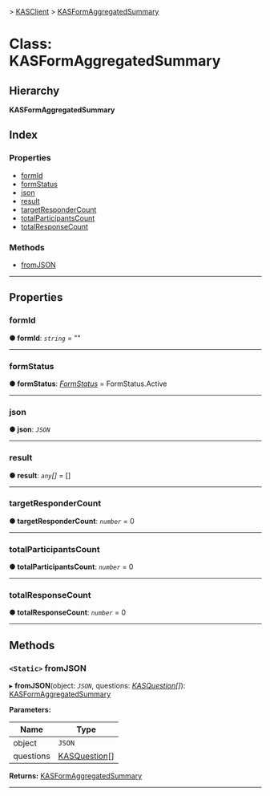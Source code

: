 [](../README.md) > [KASClient](../modules/kasclient.md) > [KASFormAggregatedSummary](../classes/kasclient.kasformaggregatedsummary.md)

# Class: KASFormAggregatedSummary

## Hierarchy

**KASFormAggregatedSummary**

## Index

### Properties

* [formId](kasclient.kasformaggregatedsummary.md#formid)
* [formStatus](kasclient.kasformaggregatedsummary.md#formstatus)
* [json](kasclient.kasformaggregatedsummary.md#json)
* [result](kasclient.kasformaggregatedsummary.md#result)
* [targetResponderCount](kasclient.kasformaggregatedsummary.md#targetrespondercount)
* [totalParticipantsCount](kasclient.kasformaggregatedsummary.md#totalparticipantscount)
* [totalResponseCount](kasclient.kasformaggregatedsummary.md#totalresponsecount)

### Methods

* [fromJSON](kasclient.kasformaggregatedsummary.md#fromjson)

---

## Properties

<a id="formid"></a>

###  formId

**● formId**: *`string`* = ""

___

<a id="formstatus"></a>

###  formStatus

**● formStatus**: *[FormStatus](../enums/kasclient.formstatus.md)* =  FormStatus.Active

___

<a id="json"></a>

###  json

**● json**: *`JSON`*

___

<a id="result"></a>

###  result

**● result**: *`any`[]* =  []

___

<a id="targetrespondercount"></a>

###  targetResponderCount

**● targetResponderCount**: *`number`* = 0

___

<a id="totalparticipantscount"></a>

###  totalParticipantsCount

**● totalParticipantsCount**: *`number`* = 0

___

<a id="totalresponsecount"></a>

###  totalResponseCount

**● totalResponseCount**: *`number`* = 0

___

## Methods

<a id="fromjson"></a>

### `<Static>` fromJSON

▸ **fromJSON**(object: *`JSON`*, questions: *[KASQuestion](kasclient.kasquestion.md)[]*): [KASFormAggregatedSummary](kasclient.kasformaggregatedsummary.md)

**Parameters:**

| Name | Type |
| ------ | ------ |
| object | `JSON` |
| questions | [KASQuestion](kasclient.kasquestion.md)[] |

**Returns:** [KASFormAggregatedSummary](kasclient.kasformaggregatedsummary.md)

___

